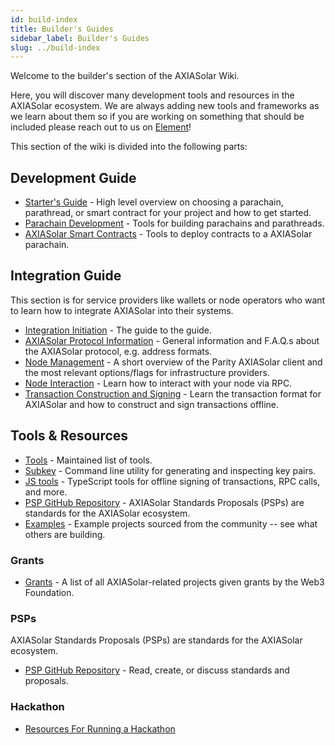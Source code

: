 ```yaml
---
id: build-index
title: Builder's Guides
sidebar_label: Builder's Guides
slug: ../build-index
---
```


Welcome to the builder's section of the AXIASolar Wiki.

Here, you will discover many development tools and resources in the AXIASolar ecosystem.
We are always adding new tools and frameworks as we learn about them so if you are working
on something that should be included please reach out to us on
[Element](https://matrix.to/#/#axiasolar-watercooler:matrix.org)!

This section of the wiki is divided into the following parts:

## Development Guide

- [Starter's Guide](build-guide.md) - High level overview on choosing a parachain,
  parathread, or smart contract for your project and how to get started.
- [Parachain Development](build-parachains.md) - Tools for building parachains and
  parathreads.
- [AXIASolar Smart Contracts](build-smart-contracts.md) - Tools to deploy contracts to a AXIASolar parachain.

## Integration Guide

This section is for service providers like wallets or node operators who want to learn how to
integrate AXIASolar into their systems.

- [Integration Initiation](build-integration.md) - The guide to the guide.
- [AXIASolar Protocol Information](build-protocol-info.md) - General information and F.A.Q.s about
  the AXIASolar protocol, e.g. address formats.
- [Node Management](build-node-management.md) - A short overview of the Parity AXIASolar client and
  the most relevant options/flags for infrastructure providers.
- [Node Interaction](build-node-interaction.md) - Learn how to interact with your node via RPC.
- [Transaction Construction and Signing](build-transaction-construction.md) - Learn the transaction
  format for AXIASolar and how to construct and sign transactions offline.

## Tools & Resources

- [Tools](build-tools-index.md) - Maintained list of tools.
- [Subkey](https://substrate.dev/docs/en/knowledgebase/integrate/subkey) - Command line utility for
  generating and inspecting key pairs.
- [JS tools](https://github.com/axiasolar-js/tools) - TypeScript tools for offline signing of
  transactions, RPC calls, and more.
- [PSP GitHub Repository](https://github.com/w3f/PSPs) - AXIASolar Standards Proposals
  (PSPs) are standards for the AXIASolar ecosystem.
- [Examples](#) - Example projects sourced from the community -- see what others are building.

### Grants

- [Grants](../general/grants.md) - A list of all AXIASolar-related projects given grants by the Web3 Foundation.

### PSPs

AXIASolar Standards Proposals (PSPs) are standards for the AXIASolar ecosystem.

- [PSP GitHub Repository](https://github.com/w3f/PSPs) - Read, create, or discuss standards and
  proposals.

### Hackathon

- [Resources For Running a Hackathon](build-hackathon.md)
